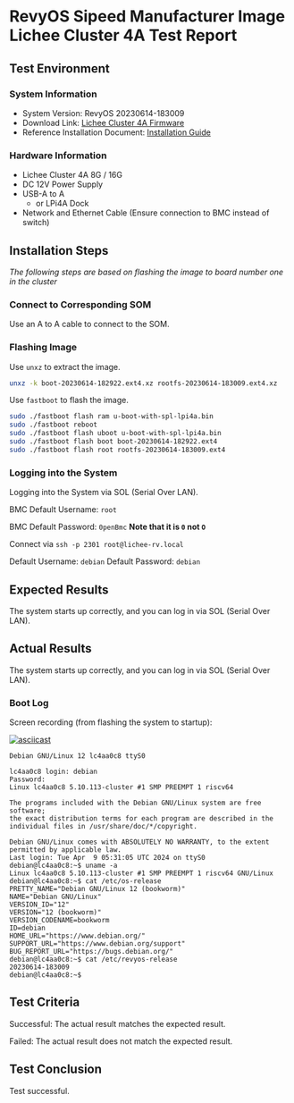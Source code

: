 # RevyOS Sipeed Manufacturer Image Lichee Cluster 4A Test Report

## Test Environment

### System Information

- System Version: RevyOS 20230614-183009
- Download Link: [Lichee Cluster 4A Firmware](https://dl.sipeed.com/shareURL/LICHEE/LicheeCluster4A/04_Firmware/lpi4a/bin)
- Reference Installation Document: [Installation Guide](https://wiki.sipeed.com/hardware/zh/lichee/th1520/lc4a/lc4a.html)

### Hardware Information

- Lichee Cluster 4A 8G / 16G
- DC 12V Power Supply
- USB-A to A
    - or LPi4A Dock
- Network and Ethernet Cable (Ensure connection to BMC instead of switch)

## Installation Steps

*The following steps are based on flashing the image to board number one in the cluster*

### Connect to Corresponding SOM

Use an A to A cable to connect to the SOM.

### Flashing Image

Use `unxz` to extract the image.

```bash
unxz -k boot-20230614-182922.ext4.xz rootfs-20230614-183009.ext4.xz
```

Use `fastboot` to flash the image.
```bash
sudo ./fastboot flash ram u-boot-with-spl-lpi4a.bin
sudo ./fastboot reboot
sudo ./fastboot flash uboot u-boot-with-spl-lpi4a.bin
sudo ./fastboot flash boot boot-20230614-182922.ext4
sudo ./fastboot flash root rootfs-20230614-183009.ext4
```

### Logging into the System

Logging into the System via SOL (Serial Over LAN).

BMC Default Username: `root`

BMC Default Password: `0penBmc` **Note that it is `0` not `O`**

Connect via `ssh -p 2301 root@lichee-rv.local`

Default Username: `debian`
Default Password: `debian`

## Expected Results

The system starts up correctly, and you can log in via SOL (Serial Over LAN).

## Actual Results

The system starts up correctly, and you can log in via SOL (Serial Over LAN).

### Boot Log

Screen recording (from flashing the system to startup):

[![asciicast](https://asciinema.org/a/KwCIHjcPOuepxFiwUGhh7sLuh.svg)](https://asciinema.org/a/KwCIHjcPOuepxFiwUGhh7sLuh)

```log
Debian GNU/Linux 12 lc4aa0c8 ttyS0

lc4aa0c8 login: debian
Password: 
Linux lc4aa0c8 5.10.113-cluster #1 SMP PREEMPT 1 riscv64

The programs included with the Debian GNU/Linux system are free software;
the exact distribution terms for each program are described in the
individual files in /usr/share/doc/*/copyright.

Debian GNU/Linux comes with ABSOLUTELY NO WARRANTY, to the extent
permitted by applicable law.
Last login: Tue Apr  9 05:31:05 UTC 2024 on ttyS0
debian@lc4aa0c8:~$ uname -a
Linux lc4aa0c8 5.10.113-cluster #1 SMP PREEMPT 1 riscv64 GNU/Linux
debian@lc4aa0c8:~$ cat /etc/os-release 
PRETTY_NAME="Debian GNU/Linux 12 (bookworm)"
NAME="Debian GNU/Linux"
VERSION_ID="12"
VERSION="12 (bookworm)"
VERSION_CODENAME=bookworm
ID=debian
HOME_URL="https://www.debian.org/"
SUPPORT_URL="https://www.debian.org/support"
BUG_REPORT_URL="https://bugs.debian.org/"
debian@lc4aa0c8:~$ cat /etc/revyos-release 
20230614-183009
debian@lc4aa0c8:~$ 

```

## Test Criteria

Successful: The actual result matches the expected result.

Failed: The actual result does not match the expected result.

## Test Conclusion

Test successful.
